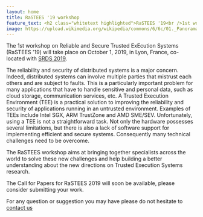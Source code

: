 ```yaml
---
layout: home
title: RaSTEES '19 workshop
feature_text: <h2 class="whitetext highlighted">RaSTEES '19<br />1st workshop on Reliable and Secure Trusted ExEcution Systems<br /><br />1st October 2019, Lyon, France</h2>
image: https://upload.wikimedia.org/wikipedia/commons/6/6c/01._Panorama_de_Lyon_pris_depuis_le_toit_de_la_Basilique_de_Fourvi%C3%A8re.jpg 
---
```


The 1st workshop on Reliable and Secure Trusted ExEcution Systems (RaSTEES '19) will
take place on October 1, 2019, in Lyon, France, co-located with <a
href="https://srds2019.projet.liris.cnrs.fr/">SRDS 2019</a>.

The reliability and security of distributed systems is a major concern. Indeed,
distributed systems can involve multiple parties that mistrust each others and
are subject to faults. This is a particularly important problem for many
applications that have to handle sensitive and personal data, such as cloud
storage, communication services, etc.  A Trusted Execution Environment (TEE) is
a practical solution to improving the reliability and security of applications
running in an untrusted environment. Examples of TEEs include Intel SGX, ARM
TrustZone and AMD SME/SEV. Unfortunately, using a TEE is not a straightforward
task. Not only the hardware possesses several limitations, but there is also a
lack of software support for implementing efficient and secure systems.
Consequently many technical challenges need to be overcome. 

The RaSTEES workshop aims at bringing together specialists across the world to
solve these new challenges and help building a better understanding about the
new directions on Trusted Execution Systems research.

The Call for Papers for RaSTEES 2019 will soon be available, please consider
submitting your work.

For any question or suggestion you may have please do not hesitate to <a href="mailto:{{site.contact.email}}">contact us</a>

